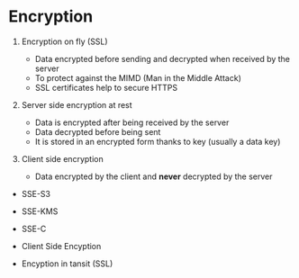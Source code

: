 # Encryption

1. Encryption on fly (SSL)
   - Data encrypted before sending and decrypted when received by the server
   - To protect against the MIMD (Man in the Middle Attack)
   - SSL certificates help to secure HTTPS

2. Server side encryption at rest
   - Data is encrypted after being received by the server 
   - Data decrypted before being sent 
   - It is stored in an encrypted form thanks to key (usually a data key) 

3. Client side encryption
   - Data encrypted by the client and **never** decrypted by the server


* SSE-S3

* SSE-KMS

* SSE-C

* Client Side Encyption

* Encyption in tansit (SSL)